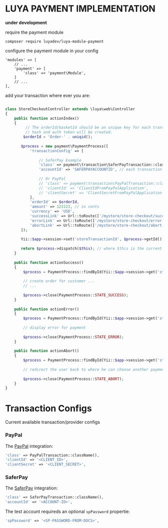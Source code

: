 LUYA PAYMENT IMPLEMENTATION
===========================

**under development**

require the payment module

```
composer require luyadev/luya-module-payment
```

configure the payment module in your config

```
'modules' => [
    // ...
    'payment' => [
        'class' => 'payment\Module',
    ]
    // ...
],
```

add your transaction where ever you are:


```php

class StoreCheckoutController extends \luya\web\Controller
{
    public function actionIndex()
    {
         // The orderId/basketId should be an unique key for each transaction. based on this key the transacton
         // hash and auth token will be created.
        $orderId = 'Order-' . uniqid();
        
       $process = new payment\PaymentProcess([
           'transactionConfig' => [
           
               // SaferPay Example
               'class' => payment\transaction\SaferPayTransaction::className(),
               'accountId' => 'SAFERPAYACCOUNTID', // each transaction can have specific attributes, saferpay requires an accountId',
               
               // Or PayPal
               // 'class' => payment\transaction\PayPalTransaction::className(),
               // 'clientId' => 'ClientIdFromPayPalApplication',
               // 'clientSecret' => 'ClientSecretFromPayPalApplication',
           ],
           'orderId' => $orderId,
           'amount' => 123123, // in cents
           'currency' => 'USD',
           'successLink' => Url::toRoute(['/mystore/store-checkout/success'], true), // user has paid successfull
           'errorLink' => Url::toRoute(['/mystore/store-checkout/error'], true), // user got a payment error
           'abortLink' => Url::toRoute(['/mystore/store-checkout/abort'], true), // user has pushed the back button
       ]);
        
       Yii::$app->session->set('storeTransactionId', $process->getId()); // you can store this information in your shop logic to know the transaction id later on!
        
       return $process->dispatch($this); // where $this is the current controller environment
    }
    
    public function actionSuccess()
    {
        $process = PaymentProcess::findById(Yii::$app->session->get('storeTransactionId', 0));
        
        // create order for customer ...
        // ...
        
        $process->close(PaymentProcess::STATE_SUCCESS);
    }
    
    public function actionError()
    {
        $process = PaymentProcess::findById(Yii::$app->session->get('storeTransactionId', 0));
        
        // display error for payment
        
        $process->close(PaymentProcess::STATE_ERROR);
    }
    
    public function actionAbort()
    {
        $process = PaymentProcess::findById(Yii::$app->session->get('storeTransactionId', 0));
        
        // redirect the user back to where he can choose another payment.
        
        $process->close(PaymentProcess::STATE_ABORT);
    }
}
```

Transaction Configs
===================

Current available transaction/provider configs

### PayPal

The [PayPal](https://paypal.com) integration:

```php
'class' => PayPalTransaction::className(),
'clientId' => '<CLIENT_ID>',
'clientSecret' => '<CLIENT_SECRET>',
```

### SaferPay

The [SaferPay](https://saferpay.com) integration:

```php
'class' => SaferPayTransaction::className(),
'accountId' => '<ACCOUNT-ID>',
```

The test account requireds an optional `spPassword` propertie:

```php
'spPassword' => '<SP-PASSWORD-FROM-DOCS>',
```